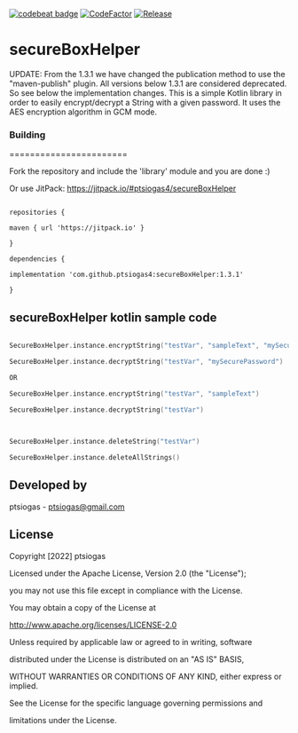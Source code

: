 [![codebeat badge](https://codebeat.co/badges/085851e5-61df-482f-a5a7-5af0cad123e7)](https://codebeat.co/projects/github-com-ptsiogas4-secureboxhelper-master)
[![CodeFactor](https://www.codefactor.io/repository/github/ptsiogas4/secureboxhelper/badge)](https://www.codefactor.io/repository/github/ptsiogas4/secureboxhelper)
[![Release](https://jitpack.io/v/User/Repo.svg)](https://jitpack.io/#User/Repo)
# secureBoxHelper
UPDATE: From the 1.3.1 we have changed the publication method to use the "maven-publish" plugin. All versions below 1.3.1 are considered deprecated.
So see below the implementation changes.
This is a simple Kotlin library in order to easily encrypt/decrypt a String with a given password. It uses the AES encryption algorithm in GCM mode.

  

### Building

=======================

Fork the repository and include the 'library' module and you are done :)

  

Or use JitPack: https://jitpack.io/#ptsiogas4/secureBoxHelper

  

```

repositories {

maven { url 'https://jitpack.io' }

}

dependencies {

implementation 'com.github.ptsiogas4:secureBoxHelper:1.3.1'

}

```

  

## secureBoxHelper kotlin sample code

```kotlin

SecureBoxHelper.instance.encryptString("testVar", "sampleText", "mySecurePassword")

SecureBoxHelper.instance.decryptString("testVar", "mySecurePassword")

OR

SecureBoxHelper.instance.encryptString("testVar", "sampleText")

SecureBoxHelper.instance.decryptString("testVar")

  

SecureBoxHelper.instance.deleteString("testVar")

SecureBoxHelper.instance.deleteAllStrings()

```

  

## Developed by

ptsiogas - <a  href='javascript:'>ptsiogas@gmail.com</a>

  

## License

Copyright [2022] ptsiogas

  

Licensed under the Apache License, Version 2.0 (the "License");

you may not use this file except in compliance with the License.

You may obtain a copy of the License at

  

http://www.apache.org/licenses/LICENSE-2.0

  

Unless required by applicable law or agreed to in writing, software

distributed under the License is distributed on an "AS IS" BASIS,

WITHOUT WARRANTIES OR CONDITIONS OF ANY KIND, either express or implied.

See the License for the specific language governing permissions and

limitations under the License.
